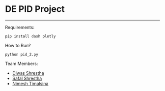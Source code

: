 # DE PID Project
----
Requirements:
```
pip install dash plotly
```

How to Run?
```
python pid_2.py
```


Team Members:
- [Diwas Shrestha](https://github.com/diwas7777)
- [Safal Shrestha](https://github.com/whoamisafal)
- [Nimesh Timalsina](https://github.com/GOGHSY)

